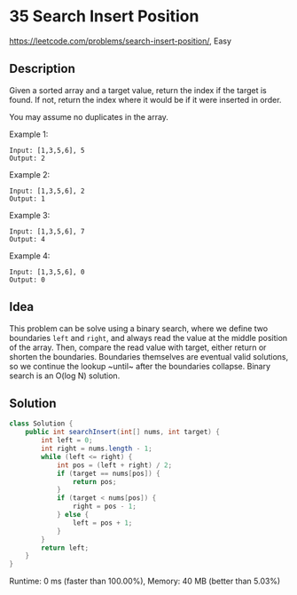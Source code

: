 # 35 Search Insert Position

<https://leetcode.com/problems/search-insert-position/>, Easy

## Description

Given a sorted array and a target value, return the index if the target is found. If not, return the index where it would be if it were inserted in order.

You may assume no duplicates in the array.

Example 1:

```
Input: [1,3,5,6], 5
Output: 2
```

Example 2:

```
Input: [1,3,5,6], 2
Output: 1
```

Example 3:

```
Input: [1,3,5,6], 7
Output: 4
```

Example 4:

```
Input: [1,3,5,6], 0
Output: 0
```

## Idea

This problem can be solve using a binary search, where we define two boundaries
`left` and `right`, and always read the value at the middle position of the
array. Then, compare the read value with target, either return or shorten the
boundaries. Boundaries themselves are eventual valid solutions, so we continue
the lookup ~until~ after the boundaries collapse. Binary search is an O(log N)
solution.

## Solution

```java
class Solution {
    public int searchInsert(int[] nums, int target) {
        int left = 0;
        int right = nums.length - 1;
        while (left <= right) {
            int pos = (left + right) / 2;
            if (target == nums[pos]) {
                return pos;
            }
            if (target < nums[pos]) {
                right = pos - 1;
            } else {
                left = pos + 1;
            }
        }
        return left;
    }
}
```

Runtime: 0 ms (faster than 100.00%), Memory: 40 MB (better than 5.03%)
